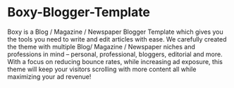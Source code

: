 # Boxy-Blogger-Template
Boxy is a Blog / Magazine / Newspaper Blogger Template which gives you the tools you need to write and edit articles with ease. We carefully created the theme with multiple Blog/ Magazine / Newspaper niches and professions in mind – personal, professional, bloggers, editorial and more. With a focus on reducing bounce rates, while increasing ad exposure, this theme will keep your visitors scrolling with more content all while maximizing your ad revenue!
